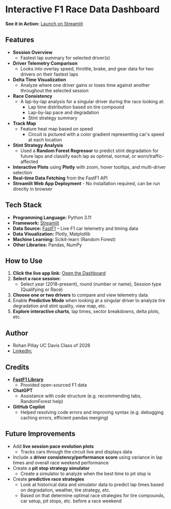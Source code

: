 # Interactive F1 Race Data Dashboard 
**See it in Action:** [Launch on Streamlit](https://f1-data-insights-dashboard-2vzi6vwbfddhuqkzqbspqo.streamlit.app/)

## Features
- **Session Overview**
  - Fastest lap summary for selected driver(s)
- **Driver Telemetry Comparison**
  - Looks into overlay speed, throttle, brake, and gear data for two drivers on their fastest laps
- **Delta Time Visualization**
  - Analyze where one driver gains or loses time against another throughout the selected session
- **Race Consistency**
  - A lap-by-lap analysis for a singular driver during the race looking at:
    - Lap time distribution based on tire compound
    - Lap-by-lap pace and degradation
    - Stint strategy summary
- **Track Map**
  - Feature heat map based on speed
    - Circuit is pictured with a color gradient representing car's speed at each location
- **Stint Strategy Analysis**
  - Used a **Random Forest Regressor** to predict stint degradation for future laps and classify each lap as optimal, normal, or worn/traffic-affected
- **Interactive Plots** using **Plotly** with zoom, hover tooltips, and multi-driver selection
- **Real-time Data Fetching** from the FastF1 API
- **Streamlit Web App Deployment** - No installation required, can be run directly in browser

## Tech Stack
- **Programming Language:** Python 3.11
- **Framework:** [Streamlit](https://streamlit.io/)  
- **Data Source:** [FastF1](https://theoehrly.github.io/Fast-F1/) – Live F1 car telemetry and timing data
- **Data Visualization:** Plotly, Matplotlib  
- **Machine Learning:** Scikit-learn (Random Forest)  
- **Other Libraries:** Pandas, NumPy

## How to Use
1. **Click the live app link:**
   [Open the Dashboard](https://f1-data-insights-dashboard-2vzi6vwbfddhuqkzqbspqo.streamlit.app/)
2. **Select a race session:**
   - Select year (2018-present), round (number or name), Session type (Qualifying or Race)
3. **Choose one or two drivers** to compare and view telemetry data
4. Enable **Predictive Mode** when looking at a singular driver to analyze tire degradation and stint quality, view map, etc.
5. **Explore interactive charts**, lap times, sector breakdowns, delta plots, etc.

## Author
- Rohan Pillay UC Davis Class of 2026
- [LinkedIn:](https://www.linkedin.com/in/rohan-pillay-098902323/)

## Credits
- **[FastF1 Library](https://github.com/theOehrly/Fast-F1)**
  - Provided open-sourced F1 data
- **ChatGPT**
  - Assistance with code structure (e.g. recommending tabs, RandomForest help)
- **GitHub Copilot**
  - Helped resolving code errors and improving syntax (e.g. debugging caching errors, efficient pandas merging)

## Future Improvements
- Add **live session pace evolution plots**
  - Tracks cars through the circuit live and displays data
- Include a **driver consistency/performance score** using variance in lap times and overall race weekend performance
- Create a **pit stop strategy simulator**
  - Create a simulator to analyze when the best time to pit stop is
- Create **predictive race strategies**
  - Look at historical data and simulator data to predict lap times based on degradation, weather, tire strategy, etc.
  - Based on that determine optimal race strategies for tire compounds, car setup, pit stops, etc. before a race weekend
